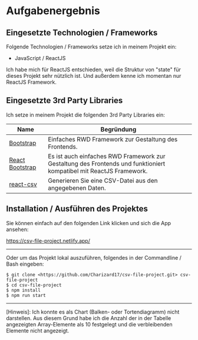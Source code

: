 # Aufgabenergebnis

## Eingesetzte Technologien / Frameworks

Folgende Technologien / Frameworks setze ich in meinem Projekt ein:

- JavaScript / ReactJS

Ich habe mich für ReactJS entschieden, weil die Struktur von "state" für dieses Projekt sehr nützlich ist. Und außerdem kenne ich momentan nur ReactJS Framework.

## Eingesetzte 3rd Party Libraries

Ich setze in meinem Projekt die folgenden 3rd Party Libraries ein:

Name | Begründung
--- | ---
[Bootstrap](https://getbootstrap.com/) | Einfaches RWD Framework zur Gestaltung des Frontends.
[React Bootstrap](https://react-bootstrap.netlify.app/) | Es ist auch einfaches RWD Framework zur Gestaltung des Frontends und funktioniert kompatibel mit ReactJS Framework.
[react-csv](https://www.npmjs.com/package/react-csv) | Generieren Sie eine CSV-Datei aus den angegebenen Daten.

## Installation / Ausführen des Projektes

Sie können einfach auf den folgenden Link klicken und sich die App ansehen:

https://csv-file-project.netlify.app/

---

Oder um das Projekt lokal auszuführen, folgendes in der Commandline / Bash eingeben:

```console
$ git clone <https://github.com/Charizard17/csv-file-project.git> csv-file-project
$ cd csv-file-project
$ npm install
$ npm run start
```
---

[Hinweis]: Ich konnte es als Chart (Balken- oder Tortendiagramm) nicht darstellen. Aus diesem Grund habe ich die Anzahl der in der Tabelle angezeigten Array-Elemente als 10 festgelegt und die verbleibenden Elemente nicht angezeigt.